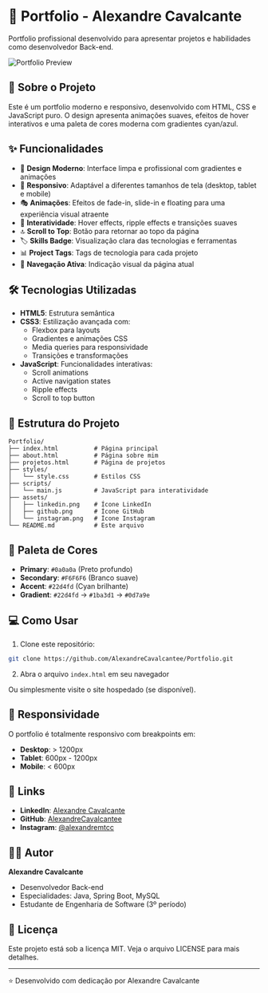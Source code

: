 # 💼 Portfolio - Alexandre Cavalcante

Portfolio profissional desenvolvido para apresentar projetos e habilidades como desenvolvedor Back-end.

![Portfolio Preview](https://github.com/user-attachments/assets/cbe39515-47ef-437c-86b8-4060f7329584)

## 🚀 Sobre o Projeto

Este é um portfolio moderno e responsivo, desenvolvido com HTML, CSS e JavaScript puro. O design apresenta animações suaves, efeitos de hover interativos e uma paleta de cores moderna com gradientes cyan/azul.

## ✨ Funcionalidades

- 🎨 **Design Moderno**: Interface limpa e profissional com gradientes e animações
- 📱 **Responsivo**: Adaptável a diferentes tamanhos de tela (desktop, tablet e mobile)
- 🎭 **Animações**: Efeitos de fade-in, slide-in e floating para uma experiência visual atraente
- 💫 **Interatividade**: Hover effects, ripple effects e transições suaves
- 🔝 **Scroll to Top**: Botão para retornar ao topo da página
- 🏷️ **Skills Badge**: Visualização clara das tecnologias e ferramentas
- 📊 **Project Tags**: Tags de tecnologia para cada projeto
- 🎯 **Navegação Ativa**: Indicação visual da página atual

## 🛠️ Tecnologias Utilizadas

- **HTML5**: Estrutura semântica
- **CSS3**: Estilização avançada com:
  - Flexbox para layouts
  - Gradientes e animações CSS
  - Media queries para responsividade
  - Transições e transformações
- **JavaScript**: Funcionalidades interativas:
  - Scroll animations
  - Active navigation states
  - Ripple effects
  - Scroll to top button

## 📂 Estrutura do Projeto

```
Portfolio/
├── index.html          # Página principal
├── about.html          # Página sobre mim
├── projetos.html       # Página de projetos
├── styles/
│   └── style.css       # Estilos CSS
├── scripts/
│   └── main.js         # JavaScript para interatividade
├── assets/
│   ├── linkedin.png    # Ícone LinkedIn
│   ├── github.png      # Ícone GitHub
│   └── instagram.png   # Ícone Instagram
└── README.md           # Este arquivo
```

## 🎨 Paleta de Cores

- **Primary**: `#0a0a0a` (Preto profundo)
- **Secondary**: `#F6F6F6` (Branco suave)
- **Accent**: `#22d4fd` (Cyan brilhante)
- **Gradient**: `#22d4fd` → `#1ba3d1` → `#0d7a9e`

## 💻 Como Usar

1. Clone este repositório:
```bash
git clone https://github.com/AlexandreCavalcantee/Portfolio.git
```

2. Abra o arquivo `index.html` em seu navegador

Ou simplesmente visite o site hospedado (se disponível).

## 📱 Responsividade

O portfolio é totalmente responsivo com breakpoints em:
- **Desktop**: > 1200px
- **Tablet**: 600px - 1200px
- **Mobile**: < 600px

## 🔗 Links

- **LinkedIn**: [Alexandre Cavalcante](https://www.linkedin.com/in/alexandrecavalcantee/)
- **GitHub**: [AlexandreCavalcantee](https://github.com/AlexandreCavalcantee)
- **Instagram**: [@alexandremtcc](https://www.instagram.com/alexandremtcc/)

## 👨‍💻 Autor

**Alexandre Cavalcante**
- Desenvolvedor Back-end
- Especialidades: Java, Spring Boot, MySQL
- Estudante de Engenharia de Software (3º período)

## 📝 Licença

Este projeto está sob a licença MIT. Veja o arquivo LICENSE para mais detalhes.

---

⭐ Desenvolvido com dedicação por Alexandre Cavalcante
